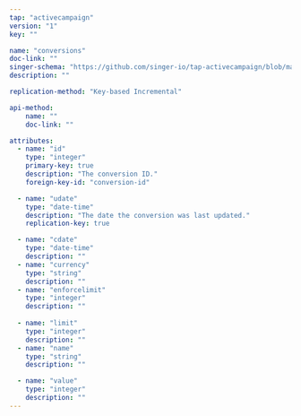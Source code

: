 ```yaml
---
tap: "activecampaign"
version: "1"
key: ""

name: "conversions"
doc-link: ""
singer-schema: "https://github.com/singer-io/tap-activecampaign/blob/master/tap_activecampaign/schemas/conversions.json"
description: ""

replication-method: "Key-based Incremental"

api-method:
    name: ""
    doc-link: ""

attributes:
  - name: "id"
    type: "integer"
    primary-key: true
    description: "The conversion ID."
    foreign-key-id: "conversion-id"

  - name: "udate"
    type: "date-time"
    description: "The date the conversion was last updated."
    replication-key: true

  - name: "cdate"
    type: "date-time"
    description: ""
  - name: "currency"
    type: "string"
    description: ""
  - name: "enforcelimit"
    type: "integer"
    description: ""
  
  - name: "limit"
    type: "integer"
    description: ""
  - name: "name"
    type: "string"
    description: ""

  - name: "value"
    type: "integer"
    description: ""
---
```

